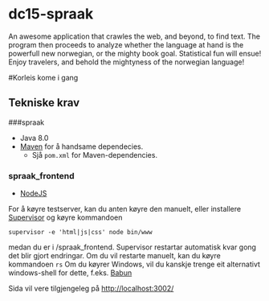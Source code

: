 
# dc15-spraak

An awesome application that crawles the web, and beyond, to find text.  The program then proceeds to analyze whether the language at hand is the powerfull new norwegian, or the mighty book goal. Statistical fun will ensue! Enjoy travelers, and behold the mightyness of the norwegian language!

#Korleis kome i gang
## Tekniske krav
###spraak
* Java 8.0
* [Maven](https://maven.apache.org/) for å handsame dependecies. 
	* Sjå `pom.xml` for Maven-dependencies.


### spraak_frontend
* [NodeJS](https://nodejs.org/)

For å køyre testserver, kan du anten køyre den manuelt, eller installere [Supervisor](http://supervisord.org/index.html) og køyre kommandoen
```
supervisor -e 'html|js|css' node bin/www
```
medan du er i /spraak_frontend. 
Supervisor restartar automatisk kvar gong det blir gjort endringar. Om du vil restarte manuelt, kan du køyre kommandoen
```rs```
Om du køyrer Windows, vil du kanskje trenge eit alternativt windows-shell for dette, f.eks. [Babun](http://babun.github.io/)

Sida vil vere tilgjengeleg på [http://localhost:3002/](http://localhost:3002/)




